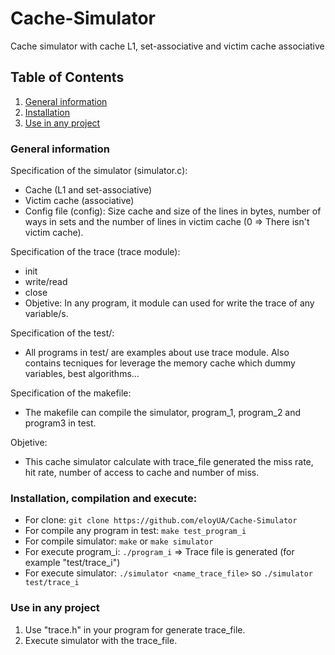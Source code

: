 # Cache-Simulator
Cache simulator with cache L1, set-associative and victim cache associative

## Table of Contents
  1. [General information](#general-information)
  2. [Installation](#installation,-compilation-and-execute)
  3. [Use in any project](#use-in-any-project)

### General information
Specification of the simulator (simulator.c):
  - Cache (L1 and set-associative)
  - Victim cache (associative)
  - Config file (config): Size cache and size of the lines in bytes, number of ways in sets and the number of lines in victim cache (0 => There isn't victim cache).

Specification of the trace (trace module):
  - init
  - write/read
  - close
  - Objetive: In any program, it module can used for write the trace of any variable/s.

Specification of the test/:
  - All programs in test/ are examples about use trace module. Also contains tecniques for leverage the memory cache which dummy variables, best algorithms...

Specification of the makefile:
  - The makefile can compile the simulator, program_1, program_2 and program3 in test.

Objetive:
  - This cache simulator calculate with trace_file generated the miss rate, hit rate, number of access to cache and number of miss.

### Installation, compilation and execute:
  - For clone: ``` git clone https://github.com/eloyUA/Cache-Simulator ```
  - For compile any program in test: ``` make test_program_i ```
  - For compile simulator: ``` make ``` or ``` make simulator ```
  - For execute program_i: ``` ./program_i ``` => Trace file is generated (for example "test/trace_i")
  - For execute simulator: ``` ./simulator <name_trace_file> ``` so ``` ./simulator test/trace_i ```

### Use in any project
1) Use "trace.h" in your program for generate trace_file.
2) Execute simulator with the trace_file.
